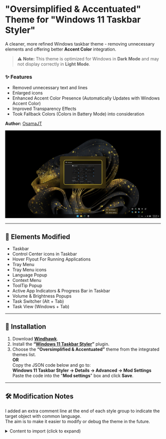 # "Oversimplified & Accentuated" Theme for "Windows 11 Taskbar Styler"

A cleaner, more refined Windows taskbar theme - removing unnecessary elements and offering better **Accent Color** integration.

> ⚠️ **Note:** This theme is optimized for Windows in **Dark Mode** and may not display correctly in **Light Mode**.

### ✨ Features
- Removed unnecessary text and lines
- Enlarged icons  
- Enhanced Accent Color Presence (Automatically Updates with Windows Accent Color)  
- Improved Transparency Effects
- Took Fallback Colors (Colors in Battery Mode) into consideration

**Author:** [OsamaJT](https://github.com/OsamaHJT)

![Screenshot](Taskbar.png)

---

## 🎨 Elements Modified
- Taskbar
- Control Center icons in Taskbar
- Hover Flyout For Running Applications
- Tray Menu
- Tray Menu icons
- Language Popup
- Context Menu
- ToolTip Popup
- Active App Indicators & Progress Bar  in Taskbar
- Volume & Brightness Popups  
- Task Switcher (Alt + Tab)  
- Task View (Windows + Tab)
  
---

## 🧩 Installation

1. Download **[Windhawk](https://windhawk.net/)**.  
2. Install the **“[Windows 11 Taskbar Styler](https://windhawk.net/mods/windows-11-taskbar-styler)”** plugin.  
3. Choose the **“Oversimplified & Accentuated”** theme from the integrated themes list.  
   **OR**  
   Copy the JSON code below and go to:  
   **Windows 11 Taskbar Styler → Details → Advanced → Mod Settings**  
   Paste the code into the "**Mod settings**" box and click **Save**.


---

## 🛠️ Modification Notes

I added an extra comment line at the end of each style group to indicate the target object with common language.  
The aim is to make it easier to modify or debug the theme in the future.


<details>
<summary>Content to import (click to expand)</summary>

```json
{
  "controlStyles[0].target": "MenuFlyoutPresenter",
  "controlStyles[0].styles[0]": "Background:=$DarkAccent",
  "controlStyles[0].styles[1]": "BorderBrush=Transparent",
  "controlStyles[0].styles[2]": "Shadow:=",
  "controlStyles[0].styles[3]": "//Target= Context Menu",
  
  "controlStyles[1].target": "ToolTip > ContentPresenter#LayoutRoot",
  "controlStyles[1].styles[0]": "Background:=$DarkAccent",
  "controlStyles[1].styles[1]": "BorderBrush=Transparent",
  "controlStyles[1].styles[2]": "Shadow:=",
  "controlStyles[1].styles[3]": "//Target= Tooltip Popup",
  
  "controlStyles[2].target": "Taskbar.TaskbarFrame > Grid#RootGrid > Taskbar.TaskbarBackground > Grid > Rectangle#BackgroundFill",
  "controlStyles[2].styles[0]": "Fill:=$Alt",
  "controlStyles[2].styles[1]": "//Target= Taskbar",
  
  "controlStyles[3].target": "Rectangle#BackgroundStroke",
  "controlStyles[3].styles[0]": "Visibility=Collapsed",
  "controlStyles[3].styles[1]": "//Target= Taskbar Upper Border",
  
  "controlStyles[4].target": "SystemTray.OmniButton#ControlCenterButton > Grid > ContentPresenter#ContentPresenter > ItemsPresenter > StackPanel > ContentPresenter > SystemTray.IconView#SystemTrayIcon > Grid#ContainerGrid > Grid#ContentGrid > SystemTray.TextIconContent > Grid#ContainerGrid > SystemTray.AdaptiveTextBlock#Base > TextBlock#InnerTextBlock",
  "controlStyles[4].styles[0]": "FontSize=22",
  "controlStyles[4].styles[1]": "//Target= Taskbar > Control Center Taskbar icons",
  
  "controlStyles[5].target": "Taskbar.TaskListLabeledButtonPanel@RunningIndicatorStates > Rectangle#RunningIndicator",
  "controlStyles[5].styles[0]": "Fill@ActiveRunningIndicator:=$SolidAccent",
  "controlStyles[5].styles[1]": "Height=4",
  "controlStyles[5].styles[2]": "Width@ActiveRunningIndicator=25",
  "controlStyles[5].styles[3]": "//Target= Taskbar > App Running Indicator",
  
  "controlStyles[6].target": "Taskbar.TaskListButton > Taskbar.TaskListLabeledButtonPanel > Microsoft.UI.Xaml.Controls.ProgressBar#ProgressIndicator",
  "controlStyles[6].styles[0]": "MinHeight=4",
  "controlStyles[6].styles[1]": "Width=25",
  "controlStyles[6].styles[2]": "//Target= Taskbar > App Progress Bar > Track Container",
  
  "controlStyles[7].target": "Grid#LayoutRoot@CommonStates > Border#ProgressBarRoot > Border > Grid > Rectangle#DeterminateProgressBarIndicator",
  "controlStyles[7].styles[0]": "Fill@Updating:= <SolidColorBrush Color=\"Green\" Opacity=\"1\" />",
  "controlStyles[7].styles[1]": "Fill@Determinate:= <SolidColorBrush Color=\"Green\" Opacity=\"1\" />",
  "controlStyles[7].styles[2]": "Fill@Paused:= <SolidColorBrush Color=\"Orange\" Opacity=\"1\" />",
  "controlStyles[7].styles[3]": "Fill@Error:= <SolidColorBrush Color=\"Red\" Opacity=\"1\" />",
  "controlStyles[7].styles[4]": "Fill@UpdatingError:= <SolidColorBrush Color=\"Red\" Opacity=\"1\" />",
  "controlStyles[7].styles[5]": "//Target= Taskbar > App Progress Bar > Fill Track",
  
  "controlStyles[8].target": "Rectangle#ProgressBarTrack",
  "controlStyles[8].styles[0]": "Fill=Transparent",
  "controlStyles[8].styles[1]": "//Target= Taskbar > App Progress Bar > Empty Track",
  
  "controlStyles[9].target": "Canvas#HoverFlyoutCanvas > Grid#HoverFlyoutGrid > Border#HoverFlyoutBackground",
  "controlStyles[9].styles[0]": "BorderBrush=Transparent",
  "controlStyles[9].styles[1]": "Shadow:=",
  "controlStyles[9].styles[2]": "//Target= Taskbar > Taskbar App  > HoverFlyout Background Container",
  
  "controlStyles[10].target": "Taskbar.TaskbarBackground#HoverFlyoutBackgroundControl > Grid > Windows.UI.Xaml.Shapes.Rectangle#BackgroundFill",
  "controlStyles[10].styles[0]": "Fill:=$DarkAccent",
  "controlStyles[10].styles[1]": "//Target= Taskbar > Taskbar App  > HoverFlyout Background",
  
  "controlStyles[11].target": "Grid#OverflowRootGrid",
  "controlStyles[11].styles[0]": "Padding:=",
  "controlStyles[11].styles[1]": "//Target= System Tray Menu Container",
  
  "controlStyles[12].target": "Border#OverflowFlyoutBackgroundBorder",
  "controlStyles[12].styles[0]": "Background:=$Alt",
  "controlStyles[12].styles[1]": "Shadow:=",
  "controlStyles[12].styles[2]": "BorderThickness:=",
  "controlStyles[12].styles[3]": "//Target= System Tray Menu",
  
  "controlStyles[13].target": "SystemTray.ImageIconContent > Windows.UI.Xaml.Controls.Grid#ContainerGrid > Windows.UI.Xaml.Controls.Image",
  "controlStyles[13].styles[0]": "Height=20",
  "controlStyles[13].styles[1]": "Width=20",
  "controlStyles[13].styles[2]": "//Target= System Tray icons",
  
  "controlStyles[14].target": "WindowsInternal.ComposableShell.Experiences.TextInput.Common.InputSwitcher > ContentControl > ContentPresenter > Grid",
  "controlStyles[14].styles[0]": "Background:=$DarkAccent",
  "controlStyles[14].styles[1]": "BorderBrush=Transparent",
  "controlStyles[14].styles[2]": "Shadow:=",
  "controlStyles[14].styles[3]": "//Target= Language Popup",
  
  "controlStyles[15].target": "WindowsInternal.ComposableShell.Experiences.TextInput.Common.InputSwitcher > ContentControl > ContentPresenter > Grid > Grid#OverlayPanel",
  "controlStyles[15].styles[0]": "Background=Transparent",
  "controlStyles[15].styles[1]": "BorderBrush=Transparent",
  "controlStyles[15].styles[2]": "//Target= Language Popup Overlay Layer",
  
  "controlStyles[16].target": "Grid > HyperlinkButton#Footer",
  "controlStyles[16].styles[0]": "HorizontalContentAlignment = 1",
  "controlStyles[16].styles[1]": "//Target= Language Popup > Footer",
  
  "controlStyles[17].target": "Grid#ConfirmatorMainGrid",
  "controlStyles[17].styles[0]": "Background:=$DarkAccent",
  "controlStyles[17].styles[1]": "BorderBrush=Transparent",
  "controlStyles[17].styles[2]": "CornerRadius=15",
  "controlStyles[17].styles[3]": "Margin=0,0,0,5",
  "controlStyles[17].styles[4]": "Padding=4,0,0,0",
  "controlStyles[17].styles[5]": "Shadow:=",
  "controlStyles[17].styles[6]": "//Target= Volume & Brightness Popups > Plate",
  
  "controlStyles[18].target": "Grid#BrightnessConfirmator",
  "controlStyles[18].styles[0]": "Padding=6,0,16,0",
  "controlStyles[18].styles[1]": "//Target= Brigtness Popup Container",
  
  "controlStyles[19].target": "Microsoft.UI.Xaml.Controls.AnimatedIcon#BrightnessIcon",
  "controlStyles[19].styles[0]": "Height=30",
  "controlStyles[19].styles[1]": "Width=30",
  "controlStyles[19].styles[2]": "Margin=0,-1,12,0",
  "controlStyles[19].styles[3]": "//Target= Brigtness Popup > Brightness icon",
  
  "controlStyles[20].target": "Microsoft.UI.Xaml.Controls.AnimatedIcon#VolumeIcon",
  "controlStyles[20].styles[0]": "Height=30",
  "controlStyles[20].styles[1]": "Width=30",
  "controlStyles[20].styles[2]": "//Target= Volume Popup > Volume icon",
  
  "controlStyles[21].target": "TextBlock#volumeLevelText",
  "controlStyles[21].styles[0]": "FontSize=15",
  "controlStyles[21].styles[1]": "//Target= Volume Popup > Volume Degree Text",
  
  "controlStyles[22].target": "Rectangle#HorizontalDecreaseRect",
  "controlStyles[22].styles[0]": "Height=6",
  "controlStyles[22].styles[1]": "Margin= 0,2,0,0",
  "controlStyles[22].styles[2]": "//Target= Volume & Brightness Popups > Track Container",
  
  "controlStyles[23].target": "Rectangle#HorizontalTrackRect",
  "controlStyles[23].styles[0]": "Fill=Transparent",
  "controlStyles[23].styles[1]": "Height=6",
  "controlStyles[23].styles[2]": "//Target= Volume & Brightness Popups > Empty Track",
  
  "controlStyles[24].target": "Grid#HorizontalTemplate > Rectangle#HorizontalDecreaseRect",
  "controlStyles[24].styles[0]": "Fill:= <AcrylicBrush TintColor=\"{ThemeResource SystemAccentColor}\" TintOpacity=\"1\" TintLuminosityOpacity=\"1\" FallbackColor=\"{ThemeResource SystemAccentColorDark2}\" />",
  "controlStyles[24].styles[1]": "//Target= Volume & Brightness Popups > Fill Track",
  
  "controlStyles[25].target": "Grid#ModalRootGrid > Border#BackgroundElement",
  "controlStyles[25].styles[0]": "Background:=$DarkAccent",
  "controlStyles[25].styles[1]": "BorderBrush=Transparent",
  "controlStyles[25].styles[2]": "CornerRadius=20",
  "controlStyles[25].styles[3]": "Shadow:=",
  "controlStyles[25].styles[4]": "//Target= Alt+Tab Window Background",
  
  "controlStyles[26].target": "Border#BackgroundDimmingLayer",
  "controlStyles[26].styles[0]": "Background:= <WindhawkBlur BlurAmount=\"30\" TintColor=\"#00000080\" />",
  "controlStyles[26].styles[1]": "//Target= Task View Background (Windows+Tab)",
  
  "controlStyles[27].target": "Border#VirtualDesktopBarBackground",
  "controlStyles[27].styles[0]": "Background:= <SolidColorBrush Color=\"{ThemeResource SystemAccentColorDark1}\" Opacity=\"0.4\" />",
  "controlStyles[27].styles[1]": "BorderBrush=Transparent",
  "controlStyles[27].styles[2]": "//Target= Task View (Windows+Tab) > Virtual Desktops Plate ",
  
  "styleConstants[0]": "Alt= <AcrylicBrush TintColor=\"{ThemeResource SystemAltHighColor}\" TintOpacity=\"0.6\" TintLuminosityOpacity=\"0.6\" FallbackColor=\"{ThemeResource SystemAltHighColor}\" />",
  "styleConstants[1]": "Accent = <AcrylicBrush TintColor=\"{ThemeResource SystemAccentColor}\" TintOpacity=\"0.6\" TintLuminosityOpacity=\"0.6\" FallbackColor=\"{ThemeResource SystemAccentColor}\" />",
  "styleConstants[2]": "DarkAccent = <AcrylicBrush TintColor=\"{ThemeResource SystemAccentColorDark1}\" TintOpacity=\"0.6\" TintLuminosityOpacity=\"0.3\" FallbackColor=\"{ThemeResource SystemAccentColorDark1}\" />",
  "styleConstants[3]": "SolidAccent = <SolidColorBrush Color=\"{ThemeResource SystemAccentColor}\" Opacity=\"1\" />",
  "styleConstants[4]": "Reveal= <RevealBorderBrush Color=\"Transparent\" TargetTheme=\"1\" Opacity=\"1\" />"
}
```
